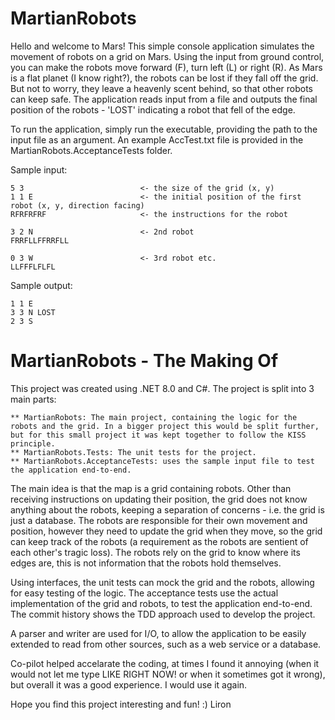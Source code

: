 # MartianRobots
Hello and welcome to Mars! This simple console application simulates the movement of robots on a grid on Mars.
Using the input from ground control, you can make the robots move forward (F), turn left (L) or right (R).
As Mars is a flat planet (I know right?), the robots can be lost if they fall off the grid.
But not to worry, they leave a heavenly scent behind, so that other robots can keep safe.
The application reads input from a file and outputs the final position of the robots - 'LOST' indicating a robot that fell of the edge.

To run the application, simply run the executable, providing the path to the input file as an argument.
An example AccTest.txt file is provided in the MartianRobots.AcceptanceTests folder.


Sample input:
```
5 3                          <- the size of the grid (x, y)
1 1 E                        <- the initial position of the first robot (x, y, direction facing)
RFRFRFRF                     <- the instructions for the robot

3 2 N                        <- 2nd robot
FRRFLLFFRRFLL

0 3 W                        <- 3rd robot etc.
LLFFFLFLFL
```

Sample output:
```
1 1 E
3 3 N LOST
2 3 S
```

# MartianRobots - The Making Of
This project was created using .NET 8.0 and C#.
The project is split into 3 main parts:
```
** MartianRobots: The main project, containing the logic for the robots and the grid. In a bigger project this would be split further, but for this small project it was kept together to follow the KISS principle.
** MartianRobots.Tests: The unit tests for the project.
** MartianRobots.AcceptanceTests: uses the sample input file to test the application end-to-end.
```
	
The main idea is that the map is a grid containing robots. Other than receiving instructions on updating their position, the grid does not know anything about the robots, keeping a separation of concerns - i.e. the grid is just a database.
The robots are responsible for their own movement and position, however they need to update the grid when they move, so the grid can keep track of the robots (a requirement as the robots are sentient of each other's tragic loss).
The robots rely on the grid to know where its edges are, this is not information that the robots hold themselves.

Using interfaces, the unit tests can mock the grid and the robots, allowing for easy testing of the logic.
The acceptance tests use the actual implementation of the grid and robots, to test the application end-to-end.
The commit history shows the TDD approach used to develop the project.

A parser and writer are used for I/O, to allow the application to be easily extended to read from other sources, such as a web service or a database.

Co-pilot helped accelarate the coding, at times I found it annoying (when it would not let me type LIKE RIGHT NOW! or when it sometimes got it wrong), but overall it was a good experience. I would use it again. 

Hope you find this project interesting and fun! :)
Liron
